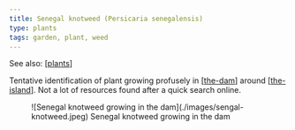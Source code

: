 ```yaml
---
title: Senegal knotweed (Persicaria senegalensis)
type: plants
tags: garden, plant, weed
---
```


See also: [[plants]]

Tentative identification of plant growing profusely in [[the-dam]] around [[the-island]]. Not a lot of resources found after a quick search online.

<figure markdown>
![Senegal knotweed growing in the dam](./images/sengal-knotweed.jpeg)
<caption>Senegal knotweed growing in the dam</caption>
</figure>

[//begin]: # "Autogenerated link references for markdown compatibility"
[plants]: plants "Plants"
[the-dam]: ../the-dam "The Dam"
[the-island]: ../the-island "The Island"
[//end]: # "Autogenerated link references"